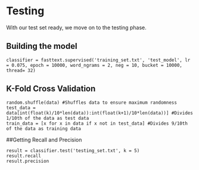 # Testing
With our test set ready, we move on to the testing phase.

## Building the model
```
classifier = fasttext.supervised('training_set.txt', 'test_model', lr = 0.075, epoch = 10000, word_ngrams = 2, neg = 10, bucket = 10000, thread= 32)
```
## K-Fold Cross Validation
```
random.shuffle(data) #Shuffles data to ensure maximum randomness
test_data = data[int(float(k)/10*len(data)):int(float(k+1)/10*len(data))] #Divides 1/10th of the data as test data
train_data = [x for x in data if x not in test_data] #Divides 9/10th of the data as training data
```
##Getting Recall and Precision
```
result = classifier.test('testing_set.txt', k = 5)
result.recall
result.precision
```
